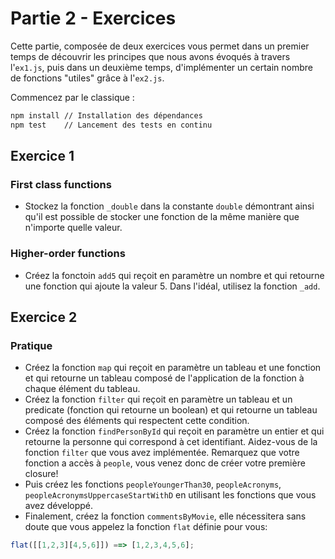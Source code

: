 # Partie 2 - Exercices

Cette partie, composée de deux exercices vous permet dans un premier temps de découvrir les principes que nous avons évoqués à travers l'`ex1.js`, puis dans un deuxième temps, d'implémenter un certain nombre de fonctions "utiles" grâce à l'`ex2.js`.

Commencez par le classique :

```bash
npm install // Installation des dépendances
npm test    // Lancement des tests en continu
```

## Exercice 1

### First class functions

- Stockez la fonction `_double` dans la constante `double` démontrant ainsi qu'il est possible de stocker une fonction de la même manière que n'importe quelle valeur.

### Higher-order functions 

- Créez la fonctoin `add5` qui reçoit en paramètre un nombre et qui retourne une fonction qui ajoute la valeur 5. Dans l'idéal, utilisez la fonction `_add`.

## Exercice 2

### Pratique

- Créez la fonction `map` qui reçoit en paramètre un tableau et une fonction et qui retourne un tableau composé de l'application de la fonction à chaque élément du tableau.
- Créez la fonction `filter` qui reçoit en paramètre un tableau et un predicate (fonction qui retourne un boolean) et qui retourne un tableau composé des éléments qui respectent cette condition.
- Créez la fonction `findPersonById` qui reçoit en paramètre un entier et qui retourne la personne qui correspond à cet identifiant. Aidez-vous de la fonction `filter` que vous avez implémentée. Remarquez que votre fonction a accès à `people`, vous venez donc de créer votre première closure!
- Puis créez les fonctions `peopleYoungerThan30`, `peopleAcronyms`, `peopleAcronymsUppercaseStartWithD` en utilisant les fonctions que vous avez développé.
- Finalement, créez la fonction `commentsByMovie`, elle nécessitera sans doute que vous appelez la fonction `flat` définie pour vous:

```javascript
flat([[1,2,3][4,5,6]]) ==> [1,2,3,4,5,6];
```

